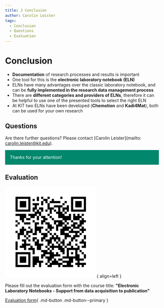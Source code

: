 ```yaml
---
title: 3 Conclusion
author: Carolin Leister
tags:
  - Conclusion
  - Questions
  - Evaluation
---
```


# Conclusion

- **Documentation** of research processes and results is important
- One tool for this is the **electronic laboratory notebook (ELN)**
- ELNs have many advantages over the classic laboratory notebook, and can be **fully implemented in the research data management process**
- There are **different categories and providers of ELNs**, therefore it can be helpful to use one of the presented tools to select the right ELN
- At KIT two ELNs have been developed (**Chemotion** and **Kadi4Mat**), both can be used for your own research

## Questions

Are there further questions? Please contact [Carolin Leister](mailto: carolin.leister@kit.edu).

<div class="warning" style='padding:0.1em; background-color:#00876C; color:#FFFFFF'>
<span>
<p style='margin-left:1em;'>
Thanks for your attention!
</p>
</span>
</div>

## Evaluation



![QR Code for Evaluation](attachments/Evaluation_en.png){ align=left }

Please fill out the evaluation form with the course title: **"Electronic Laboratory Notebooks - Support from data acquisition to publication"**

[Evaluation form](https://www.bibliothek.kit.edu/english/evaluation-event.php){ .md-button .md-button--primary }





